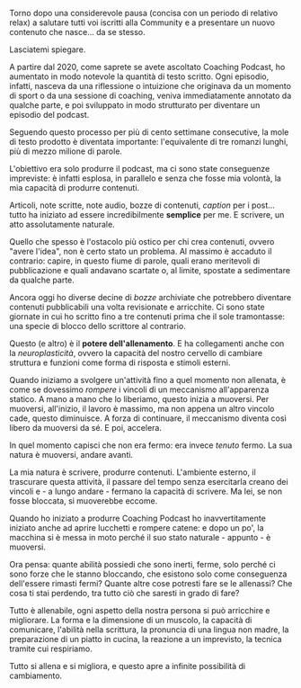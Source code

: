 Torno dopo una considerevole pausa (concisa con un periodo di relativo relax) a salutare tutti voi iscritti alla Community e a presentare un nuovo contenuto che nasce... da se stesso.

Lasciatemi spiegare.

A partire dal 2020, come saprete se avete ascoltato Coaching Podcast, ho aumentato in modo notevole la quantità di testo scritto.
Ogni episodio, infatti, nasceva da una riflessione o intuizione che originava da un momento di sport o da una sessione di coaching, veniva immediatamente annotato da qualche parte, e poi sviluppato in modo strutturato per diventare un episodio del podcast.

Seguendo questo processo per più di cento settimane consecutive, la mole di testo prodotto è diventata importante: l'equivalente di tre romanzi lunghi, più di mezzo milione di parole. 

L'obiettivo era solo produrre il podcast, ma ci sono state conseguenze impreviste: è infatti esplosa, in parallelo e senza che fosse mia volontà, la mia capacità di produrre contenuti. 

Articoli, note scritte, note audio, bozze di contenuti, _caption_ per i post... tutto ha iniziato ad essere incredibilmente **semplice** per me. E scrivere, un atto assolutamente naturale.

Quello che spesso è l'ostacolo più ostico per chi crea contenuti, ovvero "avere l'idea", non è certo stato un problema. Al massimo è accaduto il contrario: capire, in questo fiume di parole, quali erano meritevoli di pubblicazione e quali andavano scartate o, al limite, spostate a sedimentare da qualche parte.

Ancora oggi ho diverse decine di _bozze_ archiviate che potrebbero diventare contenuti pubblicabili una volta revisionate e arricchite. Ci sono state giornate in cui ho scritto fino a tre contenuti prima che il sole tramontasse: una specie di blocco dello scrittore al contrario.

Questo (e altro) è il **potere dell'allenamento**. 
E ha collegamenti anche con la _neuroplasticità_, ovvero la capacità del nostro cervello di cambiare struttura e funzioni come forma di risposta e stimoli esterni. 

Quando iniziamo a svolgere un'attività fino a quel momento non allenata, è come se dovessimo _rompere_ i vincoli di un meccanismo all'apparenza statico. A mano a mano che lo liberiamo, questo inizia a muoversi. Per muoversi, all'inizio, il lavoro è massimo, ma non appena un altro vincolo cade, questo diminuisce.
A forza di continuare, il meccanismo diventa così libero da muoversi da sé. E poi, accelera.

In quel momento capisci che non era fermo: era invece _tenuto_ fermo.
La sua natura è muoversi, andare avanti.

La mia natura è scrivere, produrre contenuti. 
L'ambiente esterno, il trascurare questa attività, il passare del tempo senza esercitarla creano dei vincoli e - a lungo andare - fermano la capacità di scrivere. Ma lei, se non fosse bloccata, si muoverebbe eccome.

Quando ho iniziato a produrre Coaching Podcast ho inavvertitamente iniziato anche ad aprire lucchetti e rompere catene: e dopo un po', la macchina si è messa in moto perché il suo stato naturale - appunto - è muoversi.

Ora pensa: quante abilità possiedi che sono inerti, ferme, solo perché ci sono forze che le stanno bloccando, che esistono solo come conseguenza dell'essere rimasti fermi?
Quante altre cose potresti fare se le allenassi?
Che cosa ti stai perdendo, tra tutto ciò che saresti in grado di fare?

Tutto è allenabile, ogni aspetto della nostra persona si può arricchire e migliorare.
La forma e la dimensione di un muscolo, la capacità di comunicare, l'abilità nella scrittura, la pronuncia di una lingua non madre, la preparazione di un piatto in cucina, la reazione a un imprevisto, la tecnica tramite cui respiriamo.

Tutto si allena e si migliora, e questo apre a infinite possibilità di cambiamento.






